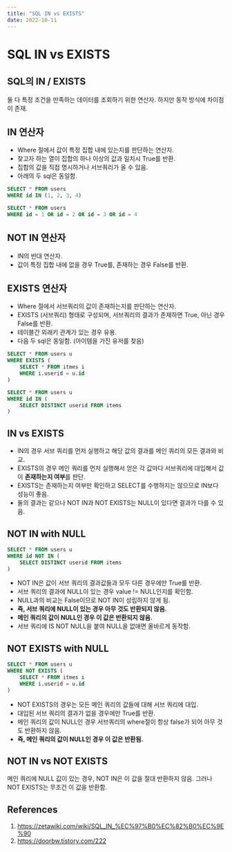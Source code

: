 ```yaml
---
title: "SQL IN vs EXISTS"
date: 2022-10-11
---
```


# SQL IN vs EXISTS

## SQL의 IN / EXISTS

둘 다 특정 조건을 만족하는 데이터를 조회하기 위한 연산자. 하지만 동작 방식에 차이점이 존재.

## IN 연산자

- Where 절에서 값이 특정 집합 내에 있는지를 판단하는 연산자.
- 찾고자 하는 열이 집합의 하나 이상의 값과 일치시 True를 반환.
- 집합의 값을 직접 명시하거나 서브쿼리가 올 수 있음.
- 아래의 두 sql은 동일함.

```sql
SELECT * FROM users
WHERE id IN (1, 2, 3, 4)
```

```sql
SELECT * FROM users
WHERE id = 1 OR id = 2 OR id = 3 OR id = 4
```

## NOT IN 연산자

- IN의 반대 연산자.
- 값이 특정 집합 내에 없을 경우 True를, 존재하는 경우 False를 반환.

## EXISTS 연산자

- Where 절에서 서브쿼리의 값이 존재하는지를 판단하는 연산자.
- EXISTS (서브쿼리) 형태로 구성되며, 서브쿼리의 결과가 존재하면 True, 아닌 경우 False를 반환.
- 테이블간 외래키 관계가 있는 경우 유용.
- 다음 두 sql은 동일함. (아이템을 가진 유저를 찾음)

```sql
SELECT * FROM users u
WHERE EXISTS (
    SELECT * FROM itmes i
    WHERE i.userid = u.id
)
```

```sql
SELECT * FROM users u
WHERE id IN (
    SELECT DISTINCT userid FROM items
)
```

## IN vs EXISTS

- IN의 경우 서브 쿼리를 먼저 실행하고 해당 값의 결과를 메인 쿼리의 모든 결과와 비교.
- EXISTS의 경우 메인 쿼리를 먼저 실행해서 얻은 각 값마다 서브쿼리에 대입해서 값이 **존재하는지 여부**를 판단.
- EXISTS는 존재하는지 여부만 확인하고 SELECT를 수행하지는 않으므로 IN보다 성능이 좋음.
- 둘의 결과는 같으나 NOT IN과 NOT EXISTS는 NULL이 있다면 결과가 다를 수 있음.

## NOT IN with NULL

```sql
SELECT * FROM users u
WHERE id NOT IN (
    SELECT DISTINCT userid FROM items
)
```

- NOT IN은 값이 서브 쿼리의 결과값들과 모두 다른 경우에만 True를 반환.
- 서브 쿼리의 결과에 NULL이 있는 경우 value != NULL인지를 확인함.
- NULL과의 비교는 False이므로 NOT IN이 성립하지 않게 됨.
- **즉, 서브 쿼리에 NULL이 있는 경우 아무 것도 반환되지 않음.**
- **메인 쿼리의 값이 NULL인 경우 이 값은 반환되지 않음.**
- 서브 쿼리에 IS NOT NULL을 붙여 NULL을 없애면 올바르게 동작함.

## NOT EXISTS with NULL

```sql
SELECT * FROM users u
WHERE NOT EXISTS (
    SELECT * FROM itmes i
    WHERE i.userid = u.id
)
```

- NOT EXISTS의 경우는 모든 메인 쿼리의 값들에 대해 서브 쿼리에 대입.
- 대입된 서브 쿼리의 결과가 없을 경우에만 True를 반환.
- 메인 쿼리의 값이 NULL인 경우 서브쿼리의 where절이 항상 false가 되어 아무 것도 반환하지 않음.
- **즉, 메인 쿼리의 값이 NULL인 경우 이 값은 반환됨.**

## NOT IN vs NOT EXISTS

메인 쿼리에 NULL 값이 있는 경우, NOT IN은 이 값을 절대 반환하지 않음. 그러나 NOT EXISTS는 무조건 이 값을 반환함.

## References

1. https://zetawiki.com/wiki/SQL_IN_%EC%97%B0%EC%82%B0%EC%9E%90
2. https://doorbw.tistory.com/222
